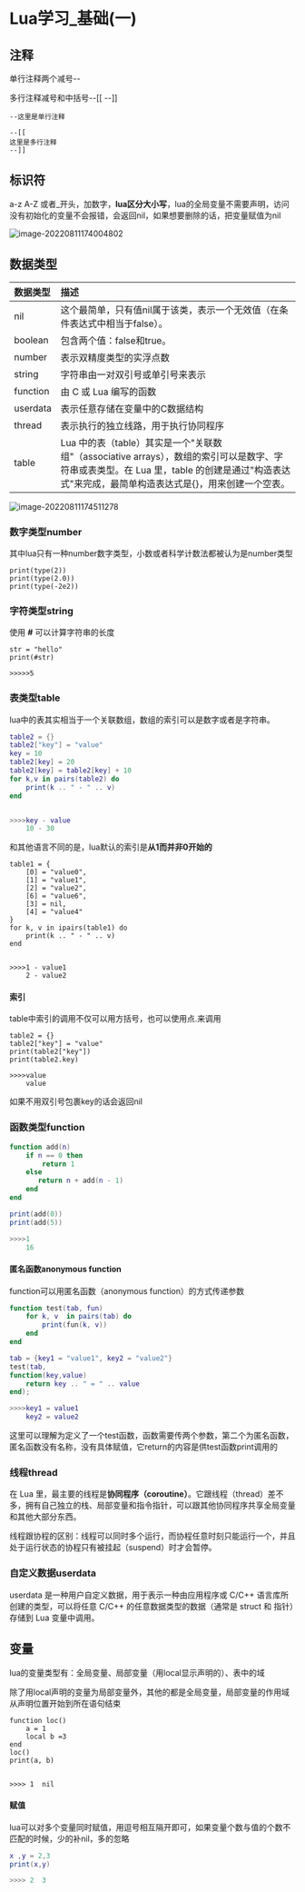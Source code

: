 # Lua学习_基础(一)

## 注释

单行注释两个减号--

多行注释减号和中括号--[[   --]]

```
--这里是单行注释

--[[
这里是多行注释
--]]
```

## 标识符

a-z  A-Z 或者_开头，加数字，**lua区分大小写**，lua的全局变量不需要声明，访问没有初始化的变量不会报错，会返回nil，如果想要删除的话，把变量赋值为nil

![image-20220811174004802](https://s2.loli.net/2022/08/11/5l6Nbua3gzTBUJD.png)

## 数据类型



| 数据类型 | 描述                                                         |
| :------- | :----------------------------------------------------------- |
| nil      | 这个最简单，只有值nil属于该类，表示一个无效值（在条件表达式中相当于false）。 |
| boolean  | 包含两个值：false和true。                                    |
| number   | 表示双精度类型的实浮点数                                     |
| string   | 字符串由一对双引号或单引号来表示                             |
| function | 由 C 或 Lua 编写的函数                                       |
| userdata | 表示任意存储在变量中的C数据结构                              |
| thread   | 表示执行的独立线路，用于执行协同程序                         |
| table    | Lua 中的表（table）其实是一个"关联数组"（associative arrays），数组的索引可以是数字、字符串或表类型。在 Lua 里，table 的创建是通过"构造表达式"来完成，最简单构造表达式是{}，用来创建一个空表。 |

![image-20220811174511278](https://s2.loli.net/2022/08/12/j79dEnpOYLJheiG.png)

### 数字类型number

其中lua只有一种number数字类型，小数或者科学计数法都被认为是number类型

```
print(type(2))   
print(type(2.0))
print(type(-2e2))
```

### 字符类型string

使用 **\#** 可以计算字符串的长度

```
str = "hello"
print(#str)

>>>>>5
```

### 表类型table

lua中的表其实相当于一个关联数组，数组的索引可以是数字或者是字符串。

```lua
table2 = {}
table2["key"] = "value"
key = 10
table2[key] = 20
table2[key] = table2[key] + 10
for k,v in pairs(table2) do
    print(k .. " - " .. v)
end


>>>>key - value
	10 - 30
```



和其他语言不同的是，lua默认的索引是**从1而并非0开始的**

```
table1 = {
    [0] = "value0",
    [1] = "value1",
    [2] = "value2",
    [6] = "value6",
    [3] = nil,
    [4] = "value4"
}
for k, v in ipairs(table1) do
    print(k .. " - " .. v)
end


>>>>1 - value1
	2 - value2
```

#### 索引

table中索引的调用不仅可以用方括号，也可以使用点.来调用

```
table2 = {}
table2["key"] = "value"
print(table2["key"])
print(table2.key)

>>>>value
	value
```

如果不用双引号包裹key的话会返回nil

### 函数类型function

```lua
function add(n)
    if n == 0 then
        return 1
    else
       return n + add(n - 1)
    end
end

print(add(0))
print(add(5))

>>>>1
	16
```

#### 匿名函数anonymous function

function可以用匿名函数（anonymous function）的方式传递参数

```lua
function test(tab, fun)
    for k, v  in pairs(tab) do
        print(fun(k, v))
    end
end

tab = {key1 = "value1", key2 = "value2"}
test(tab,
function(key,value)
    return key .. " = " .. value
end);

>>>>key1 = value1
	key2 = value2
```

这里可以理解为定义了一个test函数，函数需要传两个参数，第二个为匿名函数，匿名函数没有名称，没有具体赋值，它return的内容是供test函数print调用的

### 线程thread

在 Lua 里，最主要的线程是**协同程序（coroutine）**。它跟线程（thread）差不多，拥有自己独立的栈、局部变量和指令指针，可以跟其他协同程序共享全局变量和其他大部分东西。

线程跟协程的区别：线程可以同时多个运行，而协程任意时刻只能运行一个，并且处于运行状态的协程只有被挂起（suspend）时才会暂停。

### 自定义数据userdata

userdata 是一种用户自定义数据，用于表示一种由应用程序或 C/C++ 语言库所创建的类型，可以将任意 C/C++ 的任意数据类型的数据（通常是 struct 和 指针）存储到 Lua 变量中调用。



## 变量

lua的变量类型有：全局变量、局部变量（用local显示声明的）、表中的域

除了用local声明的变量为局部变量外，其他的都是全局变量，局部变量的作用域从声明位置开始到所在语句结束

```
function loc()
    a = 1
    local b =3
end
loc()
print(a, b)


>>>> 1  nil
```

#### 赋值

lua可以对多个变量同时赋值，用逗号相互隔开即可，如果变量个数与值的个数不匹配的时候，少的补nil，多的忽略

```lua
x ,y = 2,3
print(x,y)

>>>> 2	3
```





